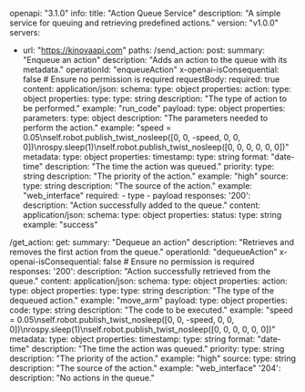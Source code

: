 openapi: "3.1.0"
info:
  title: "Action Queue Service"
  description: "A simple service for queuing and retrieving predefined actions."
  version: "v1.0.0"
servers:
  - url: "https://kinovaapi.com"
paths:
  /send_action:
    post:
      summary: "Enqueue an action"
      description: "Adds an action to the queue with its metadata."
      operationId: "enqueueAction"
      x-openai-isConsequential: false  # Ensure no permission is required
      requestBody:
        required: true
        content:
          application/json:
            schema:
              type: object
              properties:
                action:
                  type: object
                  properties:
                    type:
                      type: string
                      description: "The type of action to be performed."
                      example: "run_code"
                    payload:
                      type: object
                      properties:
                        parameters:
                          type: object
                          description: "The parameters needed to perform the action."
                          example: "speed = 0.05\\nself.robot.publish_twist_nosleep([0, 0, -speed, 0, 0, 0])\\nrospy.sleep(1)\\nself.robot.publish_twist_nosleep([0, 0, 0, 0, 0, 0])"
                    metadata:
                      type: object
                      properties:
                        timestamp:
                          type: string
                          format: "date-time"
                          description: "The time the action was queued."
                        priority:
                          type: string
                          description: "The priority of the action."
                          example: "high"
                        source:
                          type: string
                          description: "The source of the action."
                          example: "web_interface"
              required:
                - type
                - payload
      responses:
        '200':
          description: "Action successfully added to the queue."
          content:
            application/json:
              schema:
                type: object
                properties:
                  status:
                    type: string
                    example: "success"

  /get_action:
    get:
      summary: "Dequeue an action"
      description: "Retrieves and removes the first action from the queue."
      operationId: "dequeueAction"
      x-openai-isConsequential: false  # Ensure no permission is required
      responses:
        '200':
          description: "Action successfully retrieved from the queue."
          content:
            application/json:
              schema:
                type: object
                properties:
                  action:
                    type: object
                    properties:
                      type:
                        type: string
                        description: "The type of the dequeued action."
                        example: "move_arm"
                      payload:
                        type: object
                        properties:
                          code:
                            type: string
                            description: "The code to be executed."
                            example: "speed = 0.05\\nself.robot.publish_twist_nosleep([0, 0, -speed, 0, 0, 0])\\nrospy.sleep(1)\\nself.robot.publish_twist_nosleep([0, 0, 0, 0, 0, 0])"
                      metadata:
                        type: object
                        properties:
                          timestamp:
                            type: string
                            format: "date-time"
                            description: "The time the action was queued."
                          priority:
                            type: string
                            description: "The priority of the action."
                            example: "high"
                          source:
                            type: string
                            description: "The source of the action."
                            example: "web_interface"
        '204':
          description: "No actions in the queue."